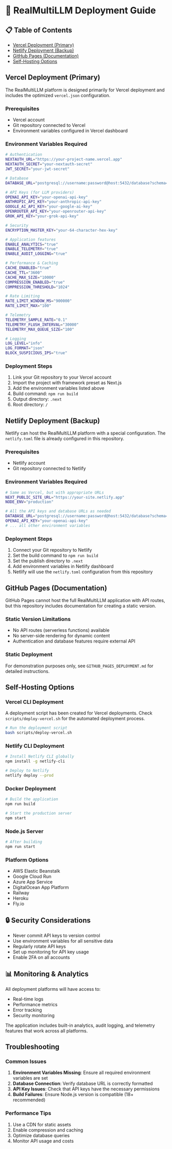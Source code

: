 # 🚀 RealMultiLLM Deployment Guide

## 📋 Table of Contents
- [Vercel Deployment (Primary)](#vercel-deployment-primary)
- [Netlify Deployment (Backup)](#netlify-deployment-backup)
- [GitHub Pages (Documentation)](#github-pages-documentation)
- [Self-Hosting Options](#self-hosting-options)

## Vercel Deployment (Primary)

The RealMultiLLM platform is designed primarily for Vercel deployment and includes the optimized `vercel.json` configuration.

### Prerequisites
- Vercel account
- Git repository connected to Vercel
- Environment variables configured in Vercel dashboard

### Environment Variables Required
```bash
# Authentication
NEXTAUTH_URL="https://your-project-name.vercel.app"
NEXTAUTH_SECRET="your-nextauth-secret"
JWT_SECRET="your-jwt-secret"

# Database
DATABASE_URL="postgresql://username:password@host:5432/database?schema=public"

# API Keys (for LLM providers)
OPENAI_API_KEY="your-openai-api-key"
ANTHROPIC_API_KEY="your-anthropic-api-key"
GOOGLE_AI_API_KEY="your-google-ai-key"
OPENROUTER_API_KEY="your-openrouter-api-key"
GROK_API_KEY="your-grok-api-key"

# Security
ENCRYPTION_MASTER_KEY="your-64-character-hex-key"

# Application features
ENABLE_ANALYTICS="true"
ENABLE_TELEMETRY="true"
ENABLE_AUDIT_LOGGING="true"

# Performance & Caching
CACHE_ENABLED="true"
CACHE_TTL="3600"
CACHE_MAX_SIZE="10000"
COMPRESSION_ENABLED="true"
COMPRESSION_THRESHOLD="1024"

# Rate Limiting
RATE_LIMIT_WINDOW_MS="900000"
RATE_LIMIT_MAX="100"

# Telemetry
TELEMETRY_SAMPLE_RATE="0.1"
TELEMETRY_FLUSH_INTERVAL="30000"
TELEMETRY_MAX_QUEUE_SIZE="100"

# Logging
LOG_LEVEL="info"
LOG_FORMAT="json"
BLOCK_SUSPICIOUS_IPS="true"
```

### Deployment Steps
1. Link your Git repository to your Vercel account
2. Import the project with framework preset as Next.js
3. Add the environment variables listed above
4. Build command: `npm run build`
5. Output directory: `.next`
6. Root directory: `/`

## Netlify Deployment (Backup)

Netlify can host the RealMultiLLM platform with a special configuration. The `netlify.toml` file is already configured in this repository.

### Prerequisites
- Netlify account
- Git repository connected to Netlify

### Environment Variables Required
```bash
# Same as Vercel, but with appropriate URLs
NEXT_PUBLIC_SITE_URL="https://your-site.netlify.app"
NODE_ENV="production"

# All the API keys and database URLs as needed
DATABASE_URL="postgresql://username:password@host:5432/database?schema=public"
OPENAI_API_KEY="your-openai-api-key"
# ... all other environment variables
```

### Deployment Steps
1. Connect your Git repository to Netlify
2. Set the build command to `npm run build`
3. Set the publish directory to `.next`
4. Add environment variables in Netlify dashboard
5. Netlify will use the `netlify.toml` configuration from this repository

## GitHub Pages (Documentation)

GitHub Pages cannot host the full RealMultiLLM application with API routes, but this repository includes documentation for creating a static version.

### Static Version Limitations
- No API routes (serverless functions) available
- No server-side rendering for dynamic content
- Authentication and database features require external API

### Static Deployment
For demonstration purposes only, see `GITHUB_PAGES_DEPLOYMENT.md` for detailed instructions.

## Self-Hosting Options

### Vercel CLI Deployment
A deployment script has been created for Vercel deployments. Check `scripts/deploy-vercel.sh` for the automated deployment process.

```bash
# Run the deployment script
bash scripts/deploy-vercel.sh
```

### Netlify CLI Deployment
```bash
# Install Netlify CLI globally
npm install -g netlify-cli

# Deploy to Netlify
netlify deploy --prod
```

### Docker Deployment
```bash
# Build the application
npm run build

# Start the production server
npm start
```

### Node.js Server
```bash
# After building
npm run start
```

### Platform Options
- AWS Elastic Beanstalk
- Google Cloud Run
- Azure App Service
- DigitalOcean App Platform
- Railway
- Heroku
- Fly.io

## 🔒 Security Considerations

- Never commit API keys to version control
- Use environment variables for all sensitive data
- Regularly rotate API keys
- Set up monitoring for API key usage
- Enable 2FA on all accounts

## 📊 Monitoring & Analytics

All deployment platforms will have access to:
- Real-time logs
- Performance metrics
- Error tracking
- Security monitoring

The application includes built-in analytics, audit logging, and telemetry features that work across all platforms.

## Troubleshooting

### Common Issues
1. **Environment Variables Missing**: Ensure all required environment variables are set
2. **Database Connection**: Verify database URL is correctly formatted
3. **API Key Issues**: Check that API keys have the necessary permissions
4. **Build Failures**: Ensure Node.js version is compatible (18+ recommended)

### Performance Tips
1. Use a CDN for static assets
2. Enable compression and caching
3. Optimize database queries
4. Monitor API usage and costs